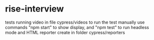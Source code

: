 # rise-interview
tests running video in file cypress/videos
to run the test manually use commands "npm start" to show display, and "npm test" to run headless mode and HTML reporter create in folder cypress/reporters
